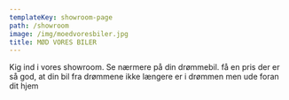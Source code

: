 ```yaml
---
templateKey: showroom-page
path: /showroom
image: /img/moedvoresbiler.jpg
title: MØD VORES BILER
---
```

Kig ind i vores showroom. Se nærmere på din drømmebil. få en pris der er så god, at din bil fra drømmene ikke længere er i drømmen men ude foran dit hjem
